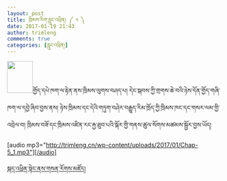```yaml
---
layout: post
title: ཁྲིམས་རིག་རླུང་འཕྲིན། ༼ ༥ ༽
date: 2017-01-19 21:43
author: trimleng
comments: true
categories: [རླུང་འཕྲིན།]
---
```

<img class="alignleft wp-image-1074 size-full" src="http://trimleng.org/wp-content/uploads/2016/12/podcast1-1-e1483744020119.png" width="60" height="74" />གྱོད་དཔེ་ཁག་ལ་རྟེན་ནས་ཁྲིམས་ལུགས་བཤད་པ། དེང་སྐབས་ཀྱི་གྲགས་ཆེ་བའི་ཉེས་དོན་གྱོད་གཞི་ཁག་ལ་དབྱེ་ཞིབ་བྱས་ནས། ཉེས་ཁྲིམས་དང་དེའི་གཏུག་བཤེར་བརྒྱུད་རིམ་ཁྲོད་ཀྱི་ཁྲིམས་ཁང་དང་གསར་ལམ་གྱི་འབྲེལ་བ། ཁྲིམས་བཟོ་དང་ཁྲིམས་འཛིན་རང་རྐྱ་ཐུབ་པའི་སྐོར་གྱི་གནས་ཚུལ་སོགས་མཚམས་སྦྱོར་བྱས་ཡོད།

[audio mp3="http://trimleng.cn/wp-content/uploads/2017/01/Chap-5_1.mp3"][/audio]

<a href="http://mp.weixin.qq.com/s/q3Oo_YQpjfygxsYc_dWN6Q">སྐད་འཕྲིན་སྟེང་ནས་གསན་རོགས་མཛོད།</a>

